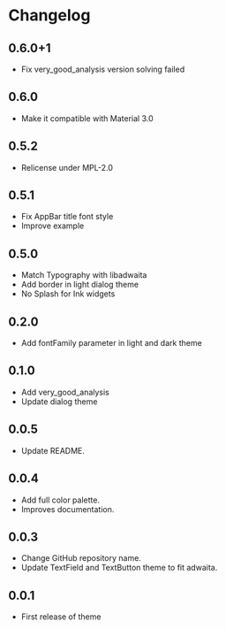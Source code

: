 # Changelog

## 0.6.0+1

* Fix very_good_analysis version solving failed

## 0.6.0

* Make it compatible with Material 3.0

## 0.5.2

* Relicense under MPL-2.0

## 0.5.1

* Fix AppBar title font style
* Improve example

## 0.5.0

* Match Typography with libadwaita
* Add border in light dialog theme
* No Splash for Ink widgets

## 0.2.0

* Add fontFamily parameter in light and dark theme

## 0.1.0

* Add very_good_analysis
* Update dialog theme

## 0.0.5

* Update README.

## 0.0.4

* Add full color palette.
* Improves documentation.

## 0.0.3

* Change GitHub repository name.
* Update TextField and TextButton theme to fit adwaita.

## 0.0.1

* First release of theme
